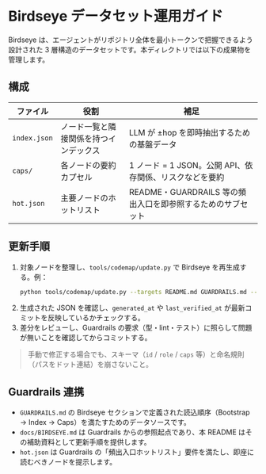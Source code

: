 # Birdseye データセット運用ガイド

Birdseye は、エージェントがリポジトリ全体を最小トークンで把握できるよう設計された 3 層構造のデータセットです。本ディレクトリでは以下の成果物を管理します。

## 構成

| ファイル | 役割 | 補足 |
| --- | --- | --- |
| `index.json` | ノード一覧と隣接関係を持つインデックス | LLM が ±hop を即時抽出するための基盤データ |
| `caps/` | 各ノードの要約カプセル | 1 ノード = 1 JSON。公開 API、依存関係、リスクなどを要約 |
| `hot.json` | 主要ノードのホットリスト | README・GUARDRAILS 等の頻出入口を即参照するためのサブセット |

## 更新手順

1. 対象ノードを整理し、`tools/codemap/update.py` で Birdseye を再生成する。例：
   ```bash
   python tools/codemap/update.py --targets README.md GUARDRAILS.md --emit index caps hot
   ```
2. 生成された JSON を確認し、`generated_at` や `last_verified_at` が最新コミットを反映しているかチェックする。
3. 差分をレビューし、Guardrails の要求（型・lint・テスト）に照らして問題が無いことを確認してからコミットする。

> 手動で修正する場合でも、スキーマ（`id` / `role` / `caps` 等）と命名規則（パスをドット連結）を崩さないこと。

## Guardrails 連携

- `GUARDRAILS.md` の Birdseye セクションで定義された読込順序（Bootstrap → Index → Caps）を満たすためのデータソースです。
- `docs/BIRDSEYE.md` は Guardrails からの参照起点であり、本 README はその補助資料として更新手順を提供します。
- `hot.json` は Guardrails の「頻出入口ホットリスト」要件を満たし、即座に読むべきノードを提示します。
